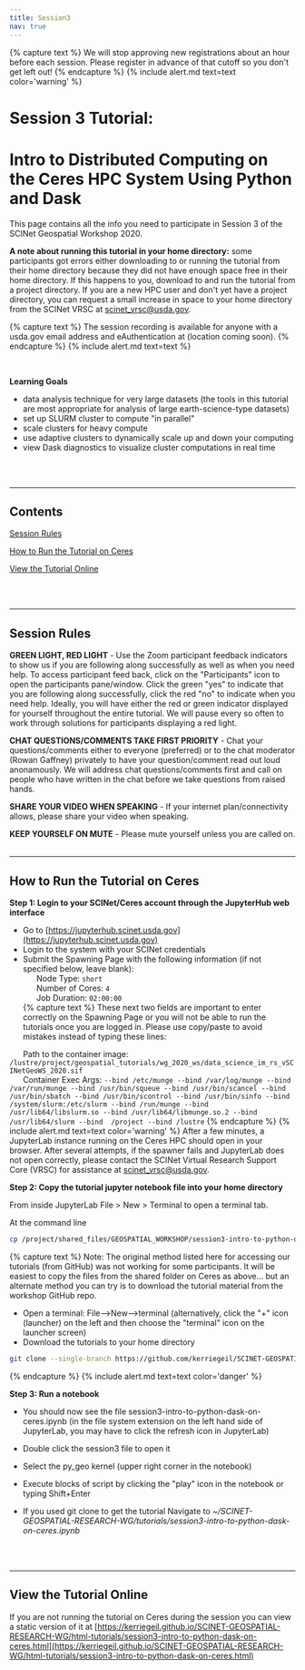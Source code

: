 ```yaml
---
title: Session3
nav: true
--- 
```


{% capture text %}
We will stop approving new registrations about an hour before each session. Please register in advance of that cutoff so you don't get left out!
{% endcapture %} 
{% include alert.md text=text color='warning' %}

# Session 3 Tutorial:

# Intro to Distributed Computing on the Ceres HPC System Using Python and Dask

This page contains all the info you need to participate in Session 3 of the SCINet Geospatial Workshop 2020.

**A note about running this tutorial in your home directory:** some participants got errors either downloading to or running the tutorial from their home directory because they did not have enough space free in their home directory. If this happens to you, download to and run the tutorial from a project directory. If you are a new HPC user and don't yet have a project directory, you can request a small increase in space to your home directory from the SCINet VRSC at scinet_vrsc@usda.gov.

{% capture text %}
The session recording is available for anyone with a usda.gov email address and eAuthentication at (location coming soon).
{% endcapture %} 
{% include alert.md text=text %}

<br>

**Learning Goals**

- data analysis technique for very large datasets (the tools in this tutorial are most appropriate for analysis of large earth-science-type datasets)
- set up SLURM cluster to compute "in parallel"
- scale clusters for heavy compute
- use adaptive clusters to dynamically scale up and down your computing
- view Dask diagnostics to visualize cluster computations in real time

<br><br>

---

## Contents

[Session Rules](#session-rules)

[How to Run the Tutorial on Ceres](#how-to-run-the-tutorial-on-ceres)

[View the Tutorial Online](#view-the-tutorial-online)

<br><br>

---

## Session Rules

**GREEN LIGHT, RED LIGHT** - Use the Zoom participant feedback indicators to show us if you are following along successfully as well as when you need help. To access participant feed back, click on the "Participants" icon to open the participants pane/window. Click the green "yes" to indicate that you are following along successfully, click the red "no" to indicate when you need help. Ideally, you will have either the red or green indicator displayed for yourself throughout the entire tutorial. We will pause every so often to work through solutions for participants displaying a red light.

**CHAT QUESTIONS/COMMENTS TAKE FIRST PRIORITY** - Chat your questions/comments either to everyone (preferred) or to the chat moderator (Rowan Gaffney) privately to have your question/comment read out loud anonamously. We will address chat questions/comments first and call on people who have written in the chat before we take questions from raised hands.

**SHARE YOUR VIDEO WHEN SPEAKING** - If your internet plan/connectivity allows, please share your video when speaking.

**KEEP YOURSELF ON MUTE** - Please mute yourself unless you are called on.
<br><br>

---

## How to Run the Tutorial on Ceres

**Step 1: Login to your SCINet/Ceres account through the JupyterHub web interface**
* Go to [https://jupyterhub.scinet.usda.gov](https://jupyterhub.scinet.usda.gov)
* Login to the system with your SCINet credentials
* Submit the Spawning Page with the following information (if not specified below, leave blank):<br>
&nbsp;&nbsp;&nbsp;&nbsp;&nbsp;&nbsp;Node Type: ```short```<br>
&nbsp;&nbsp;&nbsp;&nbsp;&nbsp;&nbsp;Number of Cores: ```4```<br>
&nbsp;&nbsp;&nbsp;&nbsp;&nbsp;&nbsp;Job Duration: ```02:00:00```<br>
{% capture text %}
These next two fields are important to enter correctly on the Spawning Page or you will not be able to run the tutorials once you are logged in. Please use copy/paste to avoid mistakes instead of typing these lines:<br>

&nbsp;&nbsp;&nbsp;&nbsp;&nbsp;&nbsp;Path to the container image: ```/lustre/project/geospatial_tutorials/wg_2020_ws/data_science_im_rs_vSCINetGeoWS_2020.sif```<br>
&nbsp;&nbsp;&nbsp;&nbsp;&nbsp;&nbsp;Container Exec Args: ```--bind /etc/munge --bind /var/log/munge --bind /var/run/munge --bind /usr/bin/squeue --bind /usr/bin/scancel --bind /usr/bin/sbatch --bind /usr/bin/scontrol --bind /usr/bin/sinfo --bind /system/slurm:/etc/slurm --bind /run/munge --bind /usr/lib64/libslurm.so --bind /usr/lib64/libmunge.so.2 --bind /usr/lib64/slurm --bind  /project --bind /lustre```
{% endcapture %} 
{% include alert.md text=text color='warning' %}
After a few minutes, a JupyterLab instance running on the Ceres HPC should open in your browser. After several attempts, if the spawner fails and JupyterLab does not open correctly, please contact the SCINet Virtual Research Support Core (VRSC) for assistance at scinet_vrsc@usda.gov.

**Step 2: Copy the tutorial jupyter notebook file into your home directory**

From inside JupyterLab File > New > Terminal to open a terminal tab.
 
At the command line
```bash 
cp /project/shared_files/GEOSPATIAL_WORKSHOP/session3-intro-to-python-dask-on-ceres.ipynb .
```

{% capture text %}
Note: The original method listed here for accessing our tutorials (from GitHub) was not working for some participants. It will be easiest to copy the files from the shared folder on Ceres as above... but an alternate method you can try is to download the tutorial material from the workshop GitHub repo.
* Open a terminal: File-->New-->terminal (alternatively, click the "+" icon (launcher) on the left and then choose the "terminal" icon on the launcher screen) 
* Download the tutorials to your home directory
```bash
git clone --single-branch https://github.com/kerriegeil/SCINET-GEOSPATIAL-RESEARCH-WG.git
```
{% endcapture %} 
{% include alert.md text=text color='danger' %}

**Step 3: Run a notebook**

* You should now see the file session3-intro-to-python-dask-on-ceres.ipynb (in the file system extension on the left hand side of JupyterLab, you may have to click the refresh icon in JupyterLab)
* Double click the session3 file to open it
* Select the py_geo kernel (upper right corner in the notebook)
* Execute blocks of script by clicking the "play" icon in the notebook or typing Shift+Enter 

* If you used git clone to get the tutorial Navigate to *~/SCINET-GEOSPATIAL-RESEARCH-WG/tutorials/session3-intro-to-python-dask-on-ceres.ipynb*


<br><br>

---

## View the Tutorial Online

If you are not running the tutorial on Ceres during the session you can view a static version of it at [https://kerriegeil.github.io/SCINET-GEOSPATIAL-RESEARCH-WG/html-tutorials/session3-intro-to-python-dask-on-ceres.html](https://kerriegeil.github.io/SCINET-GEOSPATIAL-RESEARCH-WG/html-tutorials/session3-intro-to-python-dask-on-ceres.html)
